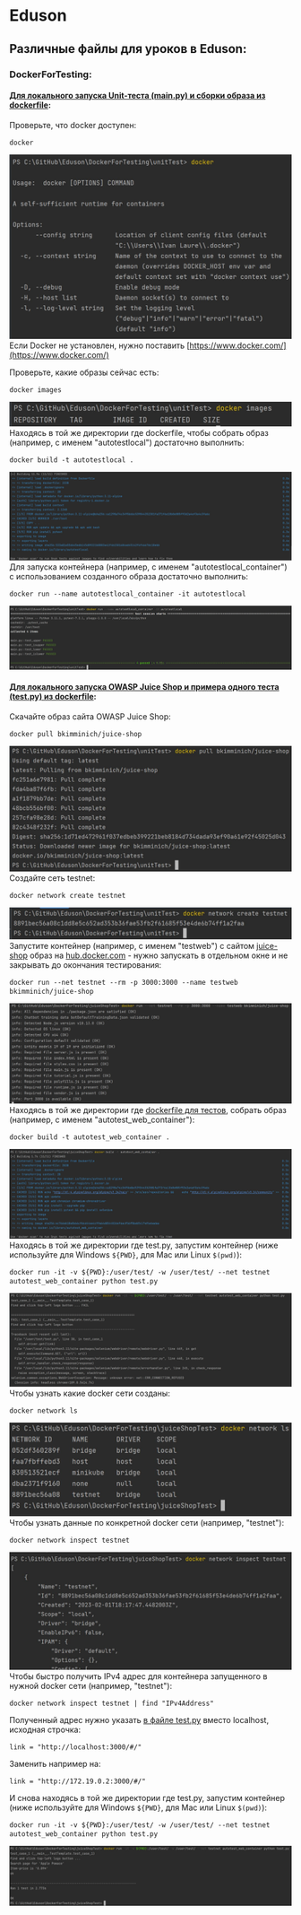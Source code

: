 # Eduson
## Различные файлы для уроков в Eduson:
### DockerForTesting:
#### [Для локального запуска Unit-теста (main.py) и сборки образа из dockerfile](unitTest/):
Проверьте, что docker доступен:  
```
docker
```
![docker](images/docker.JPG)  
Если Docker не установлен, нужно поставить [https://www.docker.com/](https://www.docker.com/)  
  
Проверьте, какие образы сейчас есть:  
```
docker images
```
![docker](images/docker-images.JPG)  
Находясь в той же директории где dockerfile, чтобы собрать образ (например, с именем "autotestlocal") достаточно выполнить:  
```
docker build -t autotestlocal .
```
![docker](images/docker-build-autotestlocal.JPG)  
Для запуска контейнера (например, с именем "autotestlocal_container") с использованием созданного образа достаточно выполнить:  
```
docker run --name autotestlocal_container -it autotestlocal
```
![docker](images/docker-run-autotestlocal_container.JPG)  
#### [Для локального запуска OWASP Juice Shop и примера одного теста (test.py) из dockerfile](juiceShopTest/):
Скачайте образ сайта OWASP Juice Shop:  
```
docker pull bkimminich/juice-shop
```
![docker](images/docker-pull-juice-shop.JPG)  
Создайте сеть testnet:  
```
docker network create testnet
```
![docker](images/docker-network-create.JPG)  
Запустите контейнер (например, с именем "testweb") с сайтом [juice-shop](https://github.com/juice-shop/juice-shop) образ на [hub.docker.com](https://hub.docker.com/r/bkimminich/juice-shop/) - нужно запускать в отдельном окне и не закрывать до окончания тестирования:  
```
docker run --net testnet --rm -p 3000:3000 --name testweb bkimminich/juice-shop
```
![docker](images/docker-run-juice-shop.JPG)  
Находясь в той же директории где [dockerfile для тестов](https://github.com/ilaure/Eduson/blob/main/DockerForTesting/juiceShopTest/dockerfile), собрать образ (например, с именем "autotest_web_container"):  
```
docker build -t autotest_web_container .
```
![docker](images/docker-build-autotest_web_container.JPG)  
Находясь в той же директории где test.py, запустим контейнер (ниже используйте для Windows `${PWD}`, для Mac или Linux `$(pwd)`):  
```
docker run -it -v ${PWD}:/user/test/ -w /user/test/ --net testnet autotest_web_container python test.py
```
![docker](images/docker-run-before-change-ip-test.JPG)  
Чтобы узнать какие docker сети созданы:  
```
docker network ls
```
![docker](images/docker-network-ls.JPG)  
Чтобы узнать данные по конкретной docker сети (например, "testnet"):  
```
docker network inspect testnet
```
![docker](images/docker-network-inspect.JPG)  
Чтобы быстро получить IPv4 адрес для контейнера запущенного в нужной docker сети (например, "testnet"):  
```
docker network inspect testnet | find "IPv4Address"
```
Полученный адрес нужно указать [в файле test.py](https://github.com/ilaure/Eduson/blob/main/DockerForTesting/juiceShopTest/test.py) вместо localhost, исходная строчка: 
```
link = "http://localhost:3000/#/"
```
Заменить например на:
```
link = "http://172.19.0.2:3000/#/"
```
И снова находясь в той же директории где test.py, запустим контейнер (ниже используйте для Windows `${PWD}`, для Mac или Linux `$(pwd)`):  
```
docker run -it -v ${PWD}:/user/test/ -w /user/test/ --net testnet autotest_web_container python test.py
```
![docker](images/docker-run-after-change-ip-test.JPG)  
